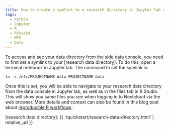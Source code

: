 ```yaml
---
title: How to create a symlink to a research directory in Jupyter lab or RStudio server?
tags:
  - Python
  - Jupyter
  - R
  - RStudio
  - NFS
  - Data
---
```


To access and see your data directory from the side data console, you need to first set a symlink to your [research data directory].
To do this, open a terminal notebook in Jupyter lab. The command to set the symlink is:

```
ln -s /nfs/PROJECTNAME-data PROJECTNAME-data
```

Once this is set, you will be able to navigate to your research data directory from the data console in Jupyter lab, as well as in the files tab in R Studio. This will show you same files you see when logging in to Nextcloud via the web browser. More details and context can also be found in this blog post about [reproducible R workflows](https://cyberhelp.sesync.org/blog/reproducible-r-workflow.html).

[research data directory]: {{ '/quickstart/research-data-directory.html' | relative_url }}

